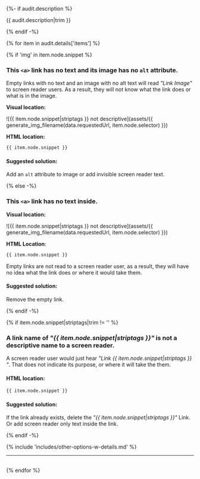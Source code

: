 {%- if audit.description %}

{{ audit.description|trim }}

{% endif -%}

{% for item in audit.details['items'] %}

{% if 'img' in item.node.snippet  %}

### This `<a>` link has no text and its image has no `alt` attribute.

Empty links with no text and an image with no alt text will read _"Link Image"_ to screen reader users. As a result, they will not know what the link does or what is in the image.

__Visual location:__

![{{ item.node.snippet|striptags }} not descriptive](assets/{{ generate_img_filename(data.requestedUrl, item.node.selector) }})

__HTML location:__

```html
{{ item.node.snippet }}
```

#### Suggested solution:
Add an `alt` attribute to image or add invisible screen reader text.

{% else -%}

### This `<a>` link has no text inside.

__Visual location:__

![{{ item.node.snippet|striptags }} not descriptive](assets/{{ generate_img_filename(data.requestedUrl, item.node.selector) }})

__HTML Location__:

```html
{{ item.node.snippet }}
```
Empty links are not read to a screen reader user, as a result, they will have no idea what the link does or where it would take them.

#### Suggested solution:

Remove the empty link.

{% endif -%}

{% if item.node.snippet|striptags|trim != '' %}

### A link name of _"{{ item.node.snippet|striptags }}"_ is not a descriptive name to a screen reader.

A screen reader user would just hear _"Link {{ item.node.snippet|striptags }} "_. That does not indicate its purpose, or where it will take the them.

#### HTML location:

```html
{{ item.node.snippet }}
```

#### Suggested solution:

If the link already exists, delete the _"{{ item.node.snippet|striptags }}"_ Link. Or add screen reader only text inside the link.

{% endif -%}

{% include 'includes/other-options-w-details.md' %}

<hr>

<br>
{% endfor %}
